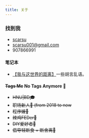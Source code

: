 ```yaml
---
title: 关于
---
```


### 找到我
- <i class="fa fa-github"></i>   <a href="https://github.com/scarsu">scarsu</a>
- <i class="fa fa-envelope"></i>     scarsu001@gmail.com
- <i class="fa fa-qq"></i><i class="fa fa-wechat"></i>    907866991


#### 笔记本
- <a href="https://www.scarsu.com/excape_from_the_world/">【我与这世界的距离】</a>一些胡言乱语。


#### ~~Tags Me~~  No Tags Anymore 🚫
- ~~HNU|BD🎓~~
- ~~职场新人👶 (from 2018 to now~~
- ~~程序媛🙊~~
- ~~辣鸡FEDer🐓~~
- ~~DIY爱好者🔨~~
- ~~倡导轻断食 + 断舍离📖~~

<!-- #### Skills
- 前端：HTML | CSS | JS | REACT | GRUNT | NODE
- 毕设：基于Node.js的即时通讯系统（Socket.io|Express)
- 数据库：Oracle | SQL | PL/SQL
- 服务端：Node | J2EE | ASP.net  -->

<!-- ### 微信公众号：自律神仙ScarSu -->
<!-- <img id="slogan_img" src="/images/Slogan.png" title="微信公众号：自律神仙ScarSu"/> -->
